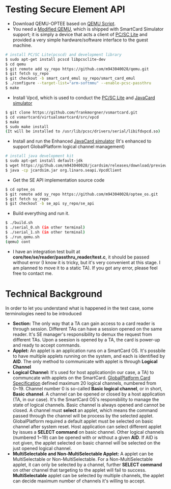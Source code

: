 Testing Secure Element API
==========
- Download QEMU-OPTEE based on [QEMU Script].
- You need a [Modified QEMU], which is shipped with SmartCard Simulator support; it is simply a device that acts a client of [PC/SC Lite] and provided a very simple hardware/software interface to the guest machine.
```sh
# install PC/SC Lite(pcscd) and development library
$ sudo apt-get install pcscd libpcsclite-dev
$ cd qemu
$ git remote add sy_repo https://github.com/m943040028/qemu.git
$ git fetch sy_repo
$ git checkout -b smart_card_emul sy_repo/smart_card_emul
$ ./configure --target-list="arm-softmmu" --enable-pcsc-passthru
$ make
```
- Install Vpcd, which is used to conduct the [PC/SC Lite] and [JavaCard simulator]
```sh
$ git clone https://github.com/frankmorgner/vsmartcard.git
$ cd vsmartcard/virtualsmartcard/src/vpcd
$ make
$ sudo make install
(It will be installed to /usr/lib/pcsc/drivers/serial/libifdvpcd.so)
```
- Install and run the Enhanced [JavaCard simulator] (It's enhanced to support GlobalPlatform logical channel management)
```sh
# install java development kit
$ sudo apt-get install default-jdk
$ wget https://github.com/m943040028/jcardsim/releases/download/preview/jcardsim.jar
$ java -cp jcardsim.jar org.linaro.seapi.VpcdClient
```
- Get the SE API implementation source code
```sh
$ cd optee_os
$ git remote add sy_repo https://github.com/m943040028/optee_os.git
$ git fetch sy_repo
$ git checkout -b se_api sy_repo/se_api
```
- Build everything and run it.
```sh
$ ./build.sh
$ ./serial_0.sh (in other terminal)
$ ./serial_1.sh (in other terminal)
$ ./run_qemu.sh
(qemu) cont
```
- I have an integration test built at **core/tee/se/reader/passthru_reader/test.c**, it should be passed without error (I know it is tricky, but it's very convenient at this stage. I am planned to move it to a static TA). If you got any error, please feel free to contact me.

Technical Background
==========
In order to let you understand what is happened in the test case, some terminologies need to be introduced
- **Section:** The only way that a TA can gain access to a card reader is through session. Different TAs can have a session opened on the same reader. It's SE manager's responsibility to demux the request from different TAs. Upon a seesion is opened by a TA, the card is power-up and ready to accept commands.
- **Applet:** An applet is an application runs on a SmartCard OS. It's possbile to have multiple applets running on the system, and each is identified by **AID**. The only method to communicate with applet is through **Logical Channel**
- **Logical Channel:** It's used for host application(in our case, a TA) to communcate with applets on the SmartCard. [GlobalPlatform Card Specification] defined maximum 20 logical channels, numbered from 0~19. Channel number 0 is so-called **Basic logical channel**, or in short, **Basic channel**. A channel can be opened or closed by a host application (TA, in our case). It's the SmartCard OS's responsbility to manage the state of logical channels. Basic channel is always opened and cannot be closed. A channel must **select** an applet, which means the command passed through the channel will be process by the selected applet. GlobalPlatform required a default applet must be selected on basic channel after system reset. Host application can select different applet by issues a **SELECT command** on basic channel. Other logical channels (numbered 1~19) can be opened with or without a given **AID**. If AID is not given, the applet selected on basic channel will be selected on the just opened logical channel.
- **MultiSelectable and Non-MultiSelectable Applet:** A applet can be MultiSelectable or Non-MultiSelectable. For a Non-MultiSelectable applet, it can only be selected by a channel, further **SELECT command** on other channel that targeting to the applet will fail to success. **MultiSelectable** applet can be selected by multiple channels, the applet can decide maximum number of channels it's willing to accept.

[QEMU Script]:https://github.com/OP-TEE/optee_os/blob/master/scripts/setup_qemu_optee.sh
[Modified QEMU]:https://github.com/m943040028/qemu/tree/smart_card_emul
[JavaCard simulator]:https://github.com/m943040028/jcardsim/tree/se_api
[PC/SC Lite]:https://pcsclite.alioth.debian.org/
[GlobalPlatform Card Specification]:http://www.globalplatform.org/specificationscard.asp
